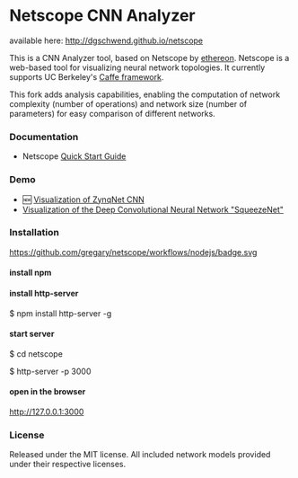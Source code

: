 # Netscope CNN Analyzer

available here: http://dgschwend.github.io/netscope 

This is a CNN Analyzer tool, based on Netscope by [ethereon](https://github.com/ethereon).
Netscope is a web-based tool for visualizing neural network topologies. It currently supports UC Berkeley's [Caffe framework](https://github.com/bvlc/caffe).

This fork adds analysis capabilities, enabling the computation of network complexity (number of operations) and network size (number of parameters) for easy comparison of different networks.

### Documentation
- Netscope [Quick Start Guide](http://dgschwend.github.io/netscope/quickstart.html)

### Demo
- :new: [Visualization of ZynqNet CNN](http://dgschwend.github.io/netscope/#/preset/zynqnet)
- [Visualization of the Deep Convolutional Neural Network "SqueezeNet"](http://dgschwend.github.io/netscope/#/preset/squeezenet)

### Installation
https://github.com/gregary/netscope/workflows/nodejs/badge.svg



#### install npm
#### install http-server
 $ npm install http-server -g

#### start server 
 $ cd netscope
 
 $ http-server -p 3000

#### open in the browser
 http://127.0.0.1:3000

### License

Released under the MIT license.
All included network models provided under their respective licenses.
